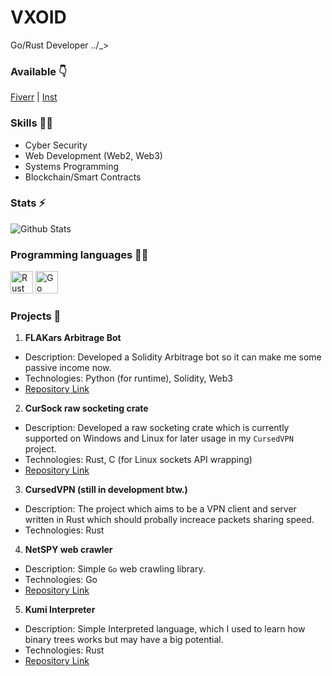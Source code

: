 # VXOID
Go/Rust Developer ../_>
### Available 👇
[Fiverr](https://www.fiverr.com/denchik1542) | [Inst](https://instagram.com/vxoid.lostmyself)
### Skills 🧑‍💻
- Cyber Security
- Web Development (Web2, Web3)
- Systems Programming
- Blockchain/Smart Contracts
### Stats ⚡️
![Github Stats](https://github-readme-stats.vercel.app/api?username=vxoid&theme=midnight-purple&show_icons=true&hide_border=true&count_private=true)
### Programming languages 🧑‍💻

<p align="left">
<img src="https://www.rust-lang.org/logos/rust-logo-512x512.png" width="36" height="36" alt="Rust"/>
<img src="https://cdn.icon-icons.com/icons2/2699/PNG/512/golang_logo_icon_171073.png" width="36" height="36" alt="Go"/>
</p>

### Projects 📄

1. **FLAKars Arbitrage Bot**
  - Description: Developed a Solidity Arbitrage bot so it can make me some passive income now.
  - Technologies: Python (for runtime), Solidity, Web3
  - [Repository Link](https://github.com/CURVoid/FLAKars)

2. **CurSock raw socketing crate**
  - Description: Developed a raw socketing crate which is currently supported on Windows and Linux for later usage in my `CursedVPN` project.
  - Technologies: Rust, C (for Linux sockets API wrapping)
  - [Repository Link](https://github.com/CURVoid/cursock)

3. **CursedVPN (still in development btw.)**
  - Description: The project which aims to be a VPN client and server written in Rust which should probally increace packets sharing speed.
  - Technologies: Rust
    
4. **NetSPY web crawler**
  - Description: Simple `Go` web crawling library.  
  - Technologies: Go
  - [Repository Link](https://github.com/CURVoid/netspy)

5. **Kumi Interpreter**
  - Description: Simple Interpreted language, which I used to learn how binary trees works but may have a big potential.
  - Technologies: Rust
  - [Repository Link](https://github.com/CURVoid/kumi)
